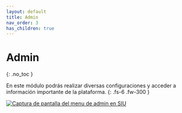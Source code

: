 ```yaml
---
layout: default
title: Admin
nav_order: 3
has_children: true
---
```


# Admin
{: .no_toc }

En este módulo podrás realizar diversas configuraciones y acceder a información importante de la plataforma.
{: .fs-6 .fw-300 }

[![Captura de pantalla del menu de admin en SIU](../../assets/images/menu-admin.png)](../../assets/images/menu-admin.png)

